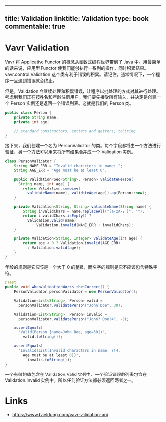 
---
title: Validation
linktitle: Validation
type: book
commentable: true
---

# Vavr Validation

Vavr 将 Applicative Functor 的概念从函数式编程世界带到了 Java 中。用最简单的话来说，应用型 Functor 使我们能够执行一系列的操作，同时积累结果。vavr.control.Validation 这个类有利于错误的积累。请记住，通常情况下，一个程序一旦遇到错误就会终止。

但是，Validation 会继续处理和积累错误，让程序以批处理的方式对其进行处理。考虑到我们正在按姓名和年龄注册用户，我们要先接受所有输入，并决定是创建一个 Person 实例还是返回一个错误列表。这就是我们的 Person 类。

```java
public class Person {
    private String name;
    private int age;

    // standard constructors, setters and getters, toString
}
```

接下来，我们创建一个名为 PersonValidator 的类。每个字段都将由一个方法进行验证，另一个方法可以用来将所有结果合并成一个 Validation 实例。

```java
class PersonValidator {
    String NAME_ERR = "Invalid characters in name: ";
    String AGE_ERR = "Age must be at least 0";

    public Validation<Seq<String>, Person> validatePerson(
      String name, int age) {
        return Validation.combine(
          validateName(name), validateAge(age)).ap(Person::new);
    }

    private Validation<String, String> validateName(String name) {
        String invalidChars = name.replaceAll("[a-zA-Z ]", "");
        return invalidChars.isEmpty() ?
          Validation.valid(name)
            : Validation.invalid(NAME_ERR + invalidChars);
    }

    private Validation<String, Integer> validateAge(int age) {
        return age < 0 ? Validation.invalid(AGE_ERR)
          : Validation.valid(age);
    }
}
```

年龄的规则是它应该是一个大于 0 的整数，而名字的规则是它不应该包含特殊字符。

```java
@Test
public void whenValidationWorks_thenCorrect() {
    PersonValidator personValidator = new PersonValidator();

    Validation<List<String>, Person> valid =
      personValidator.validatePerson("John Doe", 30);

    Validation<List<String>, Person> invalid =
      personValidator.validatePerson("John? Doe!4", -1);

    assertEquals(
      "Valid(Person [name=John Doe, age=30])",
        valid.toString());

    assertEquals(
      "Invalid(List(Invalid characters in name: ?!4,
        Age must be at least 0))",
          invalid.toString());
}
```

一个有效的值包含在 Validation.Valid 实例中，一个验证错误的列表包含在 Validation.Invalid 实例中。所以任何验证方法都必须返回两者之一。

# Links

- https://www.baeldung.com/vavr-validation-api

    